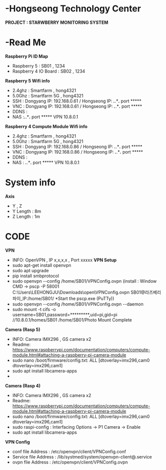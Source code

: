 # -Hongseong Technology Center 
**PROJECT : STARWBERRY MONITORING SYSTEM**

# -Read Me
**Raspberry Pi ID Map**
- Raspberry 5 : SB01 , 1234
- Raspberry 4 IO Board : SB02 , 1234

**Raspberry 5 Wifi info**
- 2.4ghz : Smartfarm , hong4321
- 5.0Ghz : Smartfarm 5G , hong4321
- SSH : Dongyang IP: 192.168.0.61 / Hongseong IP: ***.***.***.** port *****
- VNC : Dongyang IP: 192.168.0.61 / Hongseong IP: ***.***.***.** port *****
- DDNS :
- NAS :***.***.***.** port ***** VPN 10.8.0.1

**Raspberry 4 Compute Module Wifi info**
- 2.4ghz : Smartfarm , hong4321
- 5.0Ghz : Smartfarm 5G , hong4321
- SSH : Dongyang IP: 192.168.0.86 / Hongseong IP: ***.***.***.** port *****
- VNC : Dongyang IP: 192.168.0.86 / Hongseong IP: ***.***.***.** port *****
- DDNS :
- NAS : ***.***.***.** port ***** VPN 10.8.0.1

# System info 
**Axis**
- Y , Z 
- Y Length : 8m
- Z Length : 1m


# CODE

**VPN**
- INFO: OpenVPN , IP x,x,x,x , Port xxxxx
**VPN Setup**
- sudo apt-get install openvpn
- sudo apt upgrade
- pip install smbprotocol
- sudo openvpn --config /home/SB01/VPNConfig.ovpn (install : Window CMD -> pscp -P 58001 C:\Users\LEEHONGJU\Downloads\open\VPNConfig.ovpn SB01@라즈베리파이_IP:/home/SB01/ *Start the pscp.exe (PuTTy))
- sudo openvpn --config /home/SB01/VPNConfig.ovpn --daemon
- sudo mount -t cifs -o username=SB01,password=********\*,uid=pi,gid=pi //10.8.0.1/homes/SB01 /home/SB01/Photo
  Mount Complete

**Camera (Rasp 5)**
 - INFO: Camera IMX296 , GS camera x2
 - Readme: https://www.raspberrypi.com/documentation/computers/compute-module.html#attaching-a-raspberry-pi-camera-module
 - sudo nano /boot/firmware/config.txt: ALL [dtoverlay=imx296,cam0 dtoverlay=imx296,cam1]
 - sudo apt install libcamera-apps
 - 
**Camera (Rasp 4)**
 - INFO: Camera IMX296 , GS camera x2
 - Readme: https://www.raspberrypi.com/documentation/computers/compute-module.html#attaching-a-raspberry-pi-camera-module
 - sudo nano /boot/firmware/config.txt: ALL [dtoverlay=imx296,cam0 dtoverlay=imx296,cam1]
 - sudo raspi-config : Interfacing Options -> P1 Camera -> Enable
 - sudo apt install libcamera-apps

**VPN Config**
 - conf file Address : /etc/openvpn/client/VPNConfig.conf
 - Service file Address : /lib/systmed/system/openvpn-client@.service
 - ovpn flie Address : /etc/openvpn/client/VPNConfig.ovpn

